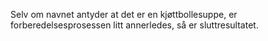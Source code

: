 Selv om navnet antyder at det er en kjøttbollesuppe, er forberedelsesprosessen litt annerledes, så er sluttresultatet.